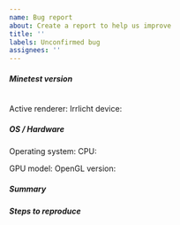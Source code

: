 ```yaml
---
name: Bug report
about: Create a report to help us improve
title: ''
labels: Unconfirmed bug
assignees: ''
---
```


##### Minetest version
<!--
Paste Minetest version between quotes below.
If you are on a devel version, please add git commit hash.
You can use `minetest --version` to find it.
-->
```

```

<!-- For graphical and input-related issues. You can find these in the About tab in the mainmenu. -->
Active renderer:
Irrlicht device:

##### OS / Hardware
<!-- General information about your hardware and operating system -->
Operating system:
CPU:

<!-- For graphical issues only -->
GPU model:
OpenGL version:

##### Summary
<!-- Describe your problem here -->

##### Steps to reproduce
<!-- Explain how the problem has happened, providing a minimal test (i.e. a code snippet reduced to the bone) where possible -->
